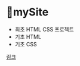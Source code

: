# 💌mySite

+ 최초 HTML CSS 프로젝트
+ 기초 HTML
+ 기초 CSS


[링크](file:///C:/Users/ADMIN/Desktop/WEB/MySite/index.html)
